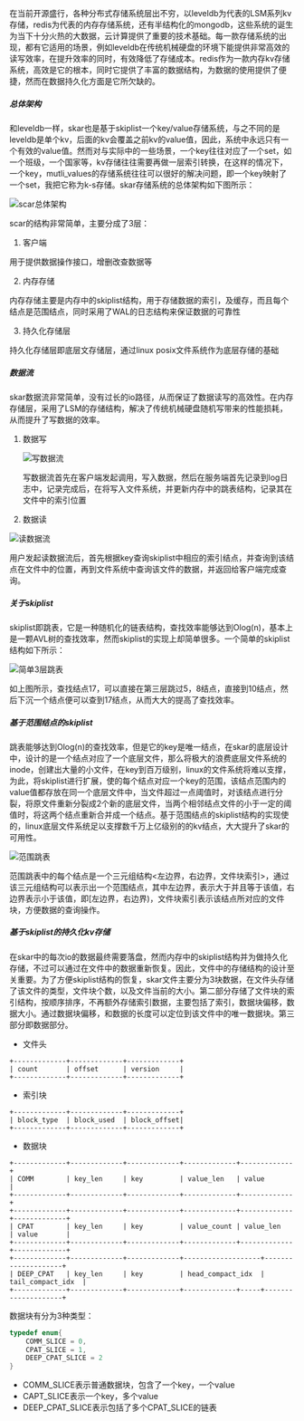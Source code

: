 在当前开源盛行，各种分布式存储系统层出不穷，以leveldb为代表的LSM系列kv存储，redis为代表的内存存储系统，还有半结构化的mongodb，这些系统的诞生为当下十分火热的大数据，云计算提供了重要的技术基础。每一款存储系统的出现，都有它适用的场景，例如leveldb在传统机械硬盘的环境下能提供非常高效的读写效率，在提升效率的同时，有效降低了存储成本。redis作为一款内存kv存储系统，高效是它的根本，同时它提供了丰富的数据结构，为数据的使用提供了便捷，然而在数据持久化方面是它所欠缺的。

##### 总体架构

和leveldb一样，skar也是基于skiplist一个key/value存储系统，与之不同的是leveldb是单个kv，后面的kv会覆盖之前kv的value值，因此，系统中永远只有一个有效的value值。然而对与实际中的一些场景，一个key往往对应了一个set，如一个班级，一个国家等，kv存储往往需要再做一层索引转换，在这样的情况下，一个key，mutli_values的存储系统往往可以很好的解决问题，即一个key映射了一个set，我把它称为k-s存储。skar存储系统的总体架构如下图所示：

![scar总体架构](/Users/sean/Wildfire/alxbean.github.io/assets/skar/skar总体架构.png)

scar的结构非常简单，主要分成了3层：

1. 客户端

用于提供数据操作接口，增删改查数据等

2. 内存存储

内存存储主要是内存中的skiplist结构，用于存储数据的索引，及缓存，而且每个结点是范围结点，同时采用了WAL的日志结构来保证数据的可靠性

3. 持久化存储层

持久化存储层即底层文存储层，通过linux posix文件系统作为底层存储的基础

##### 数据流

skar数据流非常简单，没有过长的io路径，从而保证了数据读写的高效性。在内存存储层，采用了LSM的存储结构，解决了传统机械硬盘随机写带来的性能损耗，从而提升了写数据的效率。

1. 数据写

   ![写数据流](/Users/sean/Wildfire/alxbean.github.io/assets/skar/写数据流.png)

   写数据流首先在客户端发起调用，写入数据，然后在服务端首先记录到log日志中，记录完成后，在将写入文件系统，并更新内存中的跳表结构，记录其在文件中的索引位置

2. 数据读

![读数据流](/Users/sean/Downloads/读数据流.png)

用户发起读数据流后，首先根据key查询skiplist中相应的索引结点，并查询到该结点在文件中的位置，再到文件系统中查询该文件的数据，并返回给客户端完成查询。

##### 关于skiplist

skiplist即跳表，它是一种随机化的链表结构，查找效率能够达到Olog(n)，基本上是一颗AVL树的查找效率，然而skiplist的实现上却简单很多。一个简单的skiplist结构如下所示：

![简单3层跳表](/Users/sean/Downloads/3层跳表.png)

如上图所示，查找结点17，可以直接在第三层跳过5，8结点，直接到10结点，然后下沉一个结点便可以查到17结点，从而大大的提高了查找效率。

##### 基于范围结点的skiplist

跳表能够达到Olog(n)的查找效率，但是它的key是唯一结点，在skar的底层设计中，设计的是一个结点对应了一个底层文件，那么将极大的浪费底层文件系统的inode，创建出大量的小文件，在key到百万级别，linux的文件系统将难以支撑，为此，将skiplist进行扩展，使的每个结点对应一个key的范围，该结点范围内的value值都存放在同一个底层文件中，当文件超过一点阈值时，对该结点进行分裂，将原文件重新分裂成2个新的底层文件，当两个相邻结点文件的小于一定的阈值时，将这两个结点重新合并成一个结点。基于范围结点的skiplist结构的实现使的，linux底层文件系统足以支撑数千万上亿级别的的kv结点，大大提升了skar的可用性。

![范围跳表](/Users/sean/Wildfire/alxbean.github.io/assets/skar/范围跳表.png)

范围跳表中的每个结点是一个三元组结构<左边界，右边界，文件块索引>，通过该三元组结构可以表示出一个范围结点，其中左边界，表示大于并且等于该值，右边界表示小于该值，即[左边界，右边界)，文件块索引表示该结点所对应的文件块，方便数据的查询操作。

##### 基于skiplist的持久化kv存储

在skar中的每次io的数据最终需要落盘，然而内存中的skiplist结构并为做持久化存储，不过可以通过在文件中的数据重新恢复。因此，文件中的存储结构的设计至关重要。为了方便skiplist结构的恢复，skar文件主要分为3块数据，在文件头存储了该文件的类型，文件块个数，以及文件当前的大小。第二部分存储了文件块的索引结构，按顺序排序，不再额外存储索引数据，主要包括了索引，数据块偏移，数据大小。通过数据块偏移，和数据的长度可以定位到该文件中的唯一数据块。第三部分即数据部分。

* 文件头

```
+-------------+-------------+-------------+
| count       | offset      | version     |
+-------------+-------------+-------------+
```

* 索引块

```
+-------------+-------------+-------------+
| block_type  | block_used  | block_offset|
+-------------+-------------+-------------+
```



* 数据块

```
+-------------+-------------+-------------+-------------+-------------+
| COMM        | key_len     | key         | value_len   | value       |
+-------------+-------------+-------------+-------------+-------------+
+-------------+-------------+-------------+-------------+-------------+-------------+
| CPAT        | key_len     | key         | value_count | value_len   | value       |
+-------------+-------------+-------------+-------------+-------------+-------------+
+-------------+-------------+-------------+-------------------+--------------------+
| DEEP_CPAT   | key_len     | key         | head_compact_idx  |  tail_compact_idx  |
+-------------+-------------+-------------+-------------+-----+--------------------+
```

数据块有分为3种类型：

```c
typedef enum{
    COMM_SLICE = 0,
    CPAT_SLICE = 1,
    DEEP_CPAT_SLICE = 2
}
```

* COMM_SLICE表示普通数据块，包含了一个key，一个value
* CAPT_SLICE表示一个key，多个value
* DEEP_CPAT_SLICE表示包括了多个CPAT_SLICE的链表

 



